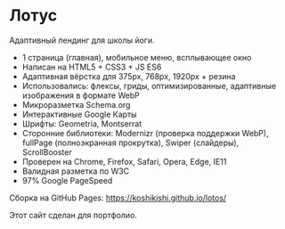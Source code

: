 # Лотус
Адаптивный лендинг для школы йоги.

* 1 страница (главная), мобильное меню, всплывающее окно
* Написан на HTML5 + CSS3 + JS ES6
* Адаптивная вёрстка для 375px, 768px, 1920px + резина
* Использовались: флексы, гриды, оптимизированные, адаптивные изображения в формате WebP
* Микроразметка Schema.org
* Интерактивные Google Карты
* Шрифты: Geometria, Montserrat
* Сторонние библиотеки: Modernizr (проверка поддержки WebP), fullPage (полноэкранная прокрутка), Swiper (слайдеры), ScrollBooster
* Проверен на Chrome, Firefox, Safari, Opera, Edge, IE11
* Валидная разметка по W3C
* 97% Google PageSpeed

Сборка на GitHub Pages: https://koshikishi.github.io/lotos/

Этот сайт сделан для портфолио.
